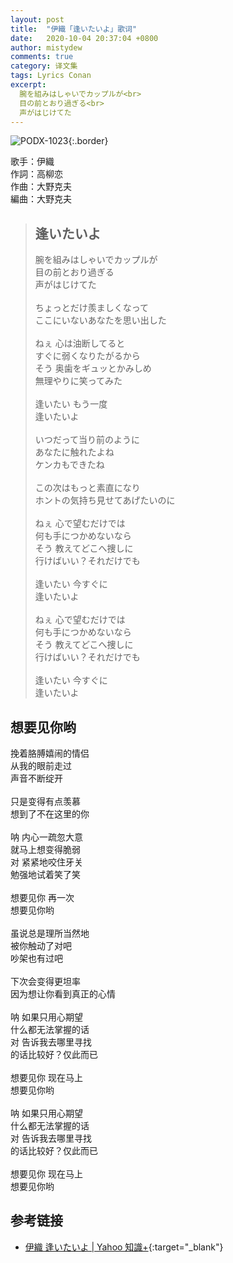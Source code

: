 ```yaml
---
layout: post
title:  "伊織「逢いたいよ」歌词"
date:   2020-10-04 20:37:04 +0800
author: mistydew
comments: true
category: 译文集
tags: Lyrics Conan
excerpt:
  腕を組みはしゃいでカップルが<br>
  目の前とおり過ぎる<br>
  声がはじけてた
---
```

![PODX-1023](https://www.generasia.com/w/images/5/5b/IORI_KGI.jpg){:.border}

歌手：伊織<br>
作詞：高柳恋<br>
作曲：大野克夫<br>
編曲：大野克夫

<blockquote class="original">
  <h2>逢いたいよ</h2>
  <p>
    腕を組みはしゃいでカップルが<br>
    目の前とおり過ぎる<br>
    声がはじけてた<br>
    <br>
    ちょっとだけ羨ましくなって<br>
    ここにいないあなたを思い出した<br>
    <br>
    ねぇ 心は油断してると<br>
    すぐに弱くなりたがるから<br>
    そう 奥歯をギュッとかみしめ<br>
    無理やりに笑ってみた<br>
    <br>
    逢いたい もう一度<br>
    逢いたいよ<br>
    <br>
    いつだって当り前のように<br>
    あなたに触れたよね<br>
    ケンカもできたね<br>
    <br>
    この次はもっと素直になり<br>
    ホントの気持ち見せてあげたいのに<br>
    <br>
    ねぇ 心で望むだけでは<br>
    何も手につかめないなら<br>
    そう 教えてどこへ捜しに<br>
    行けばいい？それだけでも<br>
    <br>
    逢いたい 今すぐに<br>
    逢いたいよ<br>
    <br>
    ねぇ 心で望むだけでは<br>
    何も手につかめないなら<br>
    そう 教えてどこへ捜しに<br>
    行けばいい？それだけでも<br>
    <br>
    逢いたい 今すぐに<br>
    逢いたいよ
  </p>
</blockquote>

<div class="translation">
  <h2>想要见你哟</h2>
  <p>
    挽着胳膊嬉闹的情侣<br>
    从我的眼前走过<br>
    声音不断绽开<br>
    <br>
    只是变得有点羡慕<br>
    想到了不在这里的你<br>
    <br>
    呐 内心一疏忽大意<br>
    就马上想变得脆弱<br>
    对 紧紧地咬住牙关<br>
    勉强地试着笑了笑<br>
    <br>
    想要见你 再一次<br>
    想要见你哟<br>
    <br>
    虽说总是理所当然地<br>
    被你触动了对吧<br>
    吵架也有过吧<br>
    <br>
    下次会变得更坦率<br>
    因为想让你看到真正的心情<br>
    <br>
    呐 如果只用心期望<br>
    什么都无法掌握的话<br>
    对 告诉我去哪里寻找<br>
    的话比较好？仅此而已<br>
    <br>
    想要见你 现在马上<br>
    想要见你哟<br>
    <br>
    呐 如果只用心期望<br>
    什么都无法掌握的话<br>
    对 告诉我去哪里寻找<br>
    的话比较好？仅此而已<br>
    <br>
    想要见你 现在马上<br>
    想要见你哟
  </p>
</div>

## 参考链接

* [伊織 逢いたいよ \| Yahoo 知識+](https://hk.answers.yahoo.com/question/index?qid=20130519000015KK03562){:target="_blank"}
